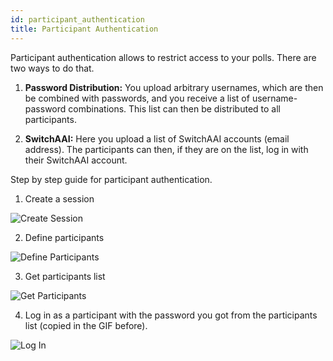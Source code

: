 ```yaml
---
id: participant_authentication
title: Participant Authentication
---
```


Participant authentication allows to restrict access to your polls. There are two ways to do that.

1. **Password Distribution:** You upload arbitrary usernames, which are then be combined 
with passwords, and you receive a list of username-password combinations. This list can then be
distributed to all participants. 

2. **SwitchAAI:** Here you upload a list of SwitchAAI accounts (email address). The participants 
can then, if they are on the list, log in with their SwitchAAI account. 

Step by step guide for participant authentication.

1. Create a session

![Create Session](assets/create_session_participants.gif)

2. Define participants

![Define Participants](assets/set_participants.gif)

3. Get participants list

![Get Participants](assets/get_participants.gif)

4. Log in as a participant with the password you got from the participants list (copied in the GIF before).

![Log In](assets/log_in.gif)